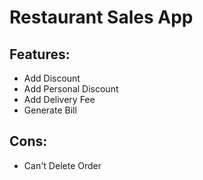 <h1>Restaurant Sales App</h1>
<h2>Features:</h2>
<ul>
<li>Add Discount 
<li>Add Personal Discount
<li>Add Delivery Fee
<li>Generate Bill
</ul>
<h2>Cons:</h2>
<ul>
<li>Can't Delete Order
</ul>

